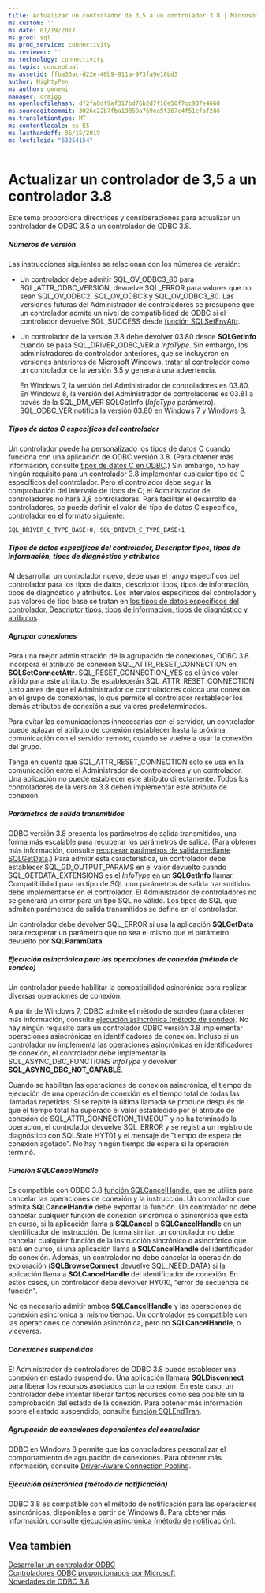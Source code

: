 ```yaml
---
title: Actualizar un controlador de 3,5 a un controlador 3.8 | Microsoft Docs
ms.custom: ''
ms.date: 01/19/2017
ms.prod: sql
ms.prod_service: connectivity
ms.reviewer: ''
ms.technology: connectivity
ms.topic: conceptual
ms.assetid: ffba36ac-d22e-40b9-911a-973fa9e10bd3
author: MightyPen
ms.author: genemi
manager: craigg
ms.openlocfilehash: df2fa8df9af317bd76b2d7f10e50f7cc937e4660
ms.sourcegitcommit: 3026c22b7fba19059a769ea5f367c4f51efaf286
ms.translationtype: MT
ms.contentlocale: es-ES
ms.lasthandoff: 06/15/2019
ms.locfileid: "63254154"
---
```

# <a name="upgrading-a-35-driver-to-a-38-driver"></a>Actualizar un controlador de 3,5 a un controlador 3.8
Este tema proporciona directrices y consideraciones para actualizar un controlador de ODBC 3.5 a un controlador de ODBC 3.8.  
  
##### <a name="version-numbers"></a>Números de versión  
 Las instrucciones siguientes se relacionan con los números de versión:  
  
-   Un controlador debe admitir SQL_OV_ODBC3_80 para SQL_ATTR_ODBC_VERSION, devuelve SQL_ERROR para valores que no sean SQL_OV_ODBC2, SQL_OV_ODBC3 y SQL_OV_ODBC3_80. Las versiones futuras del Administrador de controladores se presupone que un controlador admite un nivel de compatibilidad de ODBC si el controlador devuelve SQL_SUCCESS desde [función SQLSetEnvAttr](../../../odbc/reference/syntax/sqlsetenvattr-function.md).  
  
-   Un controlador de la versión 3.8 debe devolver 03.80 desde **SQLGetInfo** cuando se pasa SQL_DRIVER_ODBC_VER a *InfoType*. Sin embargo, los administradores de controlador anteriores, que se incluyeron en versiones anteriores de Microsoft Windows, tratar al controlador como un controlador de la versión 3.5 y generará una advertencia.  
  
     En Windows 7, la versión del Administrador de controladores es 03.80. En Windows 8, la versión del Administrador de controladores es 03.81 a través de la SQL_DM_VER SQLGetInfo (*InfoType* parámetro). SQL_ODBC_VER notifica la versión 03.80 en Windows 7 y Windows 8.  
  
##### <a name="driver-specific-c-data-types"></a>Tipos de datos C específicos del controlador  
 Un controlador puede ha personalizado los tipos de datos C cuando funciona con una aplicación de ODBC versión 3.8. (Para obtener más información, consulte [tipos de datos C en ODBC](../../../odbc/reference/develop-app/c-data-types-in-odbc.md).) Sin embargo, no hay ningún requisito para un controlador 3.8 implementar cualquier tipo de C específicos del controlador. Pero el controlador debe seguir la comprobación del intervalo de tipos de C; el Administrador de controladores no hará 3,8 controladores. Para facilitar el desarrollo de controladores, se puede definir el valor del tipo de datos C específico, controlador en el formato siguiente:  
  
```  
SQL_DRIVER_C_TYPE_BASE+0, SQL_DRIVER_C_TYPE_BASE+1  
```  
  
##### <a name="driver-specific-data-types-descriptor-types-information-types-diagnostic-types-and-attributes"></a>Tipos de datos específicos del controlador, Descriptor tipos, tipos de información, tipos de diagnóstico y atributos  
 Al desarrollar un controlador nuevo, debe usar el rango específicos del controlador para los tipos de datos, descriptor tipos, tipos de información, tipos de diagnóstico y atributos. Los intervalos específicos del controlador y sus valores de tipo base se tratan en [los tipos de datos específicos del controlador, Descriptor tipos, tipos de información, tipos de diagnóstico y atributos](../../../odbc/reference/develop-app/driver-specific-data-types-descriptor-information-diagnostic.md).  
  
##### <a name="connection-pooling"></a>Agrupar conexiones  
 Para una mejor administración de la agrupación de conexiones, ODBC 3.8 incorpora el atributo de conexión SQL_ATTR_RESET_CONNECTION en **SQLSetConnectAttr**. SQL_RESET_CONNECTION_YES es el único valor válido para este atributo. Se establecerán SQL_ATTR_RESET_CONNECTION justo antes de que el Administrador de controladores coloca una conexión en el grupo de conexiones, lo que permite el controlador restablecer los demás atributos de conexión a sus valores predeterminados.  
  
 Para evitar las comunicaciones innecesarias con el servidor, un controlador puede aplazar el atributo de conexión restablecer hasta la próxima comunicación con el servidor remoto, cuando se vuelve a usar la conexión del grupo.  
  
 Tenga en cuenta que SQL_ATTR_RESET_CONNECTION solo se usa en la comunicación entre el Administrador de controladores y un controlador. Una aplicación no puede establecer este atributo directamente. Todos los controladores de la versión 3.8 deben implementar este atributo de conexión.  
  
##### <a name="streamed-output-parameters"></a>Parámetros de salida transmitidos  
 ODBC versión 3.8 presenta los parámetros de salida transmitidos, una forma más escalable para recuperar los parámetros de salida. (Para obtener más información, consulte [recuperar parámetros de salida mediante SQLGetData](../../../odbc/reference/develop-app/retrieving-output-parameters-using-sqlgetdata.md).) Para admitir esta característica, un controlador debe establecer SQL_GD_OUTPUT_PARAMS en el valor devuelto cuando SQL_GETDATA_EXTENSIONS es el *InfoType* en un **SQLGetInfo** llamar. Compatibilidad para un tipo de SQL con parámetros de salida transmitidos debe implementarse en el controlador. El Administrador de controladores no se generará un error para un tipo SQL no válido. Los tipos de SQL que admiten parámetros de salida transmitidos se define en el controlador.  
  
 Un controlador debe devolver SQL_ERROR si usa la aplicación **SQLGetData** para recuperar un parámetro que no sea el mismo que el parámetro devuelto por **SQLParamData**.  
  
##### <a name="asynchronous-execution-for-connection-operations-polling-method"></a>Ejecución asincrónica para las operaciones de conexión (método de sondeo)  
 Un controlador puede habilitar la compatibilidad asincrónica para realizar diversas operaciones de conexión.  
  
 A partir de Windows 7, ODBC admite el método de sondeo (para obtener más información, consulte [ejecución asincrónica (método de sondeo)](../../../odbc/reference/develop-app/asynchronous-execution-polling-method.md). No hay ningún requisito para un controlador ODBC versión 3.8 implementar operaciones asincrónicas en identificadores de conexión. Incluso si un controlador no implementa las operaciones asincrónicas en identificadores de conexión, el controlador debe implementar la SQL_ASYNC_DBC_FUNCTIONS *InfoType* y devolver **SQL_ASYNC_DBC_NOT_CAPABLE**.  
  
 Cuando se habilitan las operaciones de conexión asincrónica, el tiempo de ejecución de una operación de conexión es el tiempo total de todas las llamadas repetidas. Si se repite la última llamada se produce después de que el tiempo total ha superado el valor establecido por el atributo de conexión de SQL_ATTR_CONNECTION_TIMEOUT y no ha terminado la operación, el controlador devuelve SQL_ERROR y se registra un registro de diagnóstico con SQLState HYT01 y el mensaje de "tiempo de espera de conexión agotado". No hay ningún tiempo de espera si la operación terminó.  
  
##### <a name="sqlcancelhandle-function"></a>Función SQLCancelHandle  
 Es compatible con ODBC 3.8 [función SQLCancelHandle](../../../odbc/reference/syntax/sqlcancelhandle-function.md), que se utiliza para cancelar las operaciones de conexión y la instrucción. Un controlador que admita **SQLCancelHandle** debe exportar la función. Un controlador no debe cancelar cualquier función de conexión sincrónica o asincrónica que está en curso, si la aplicación llama a **SQLCancel** o **SQLCancelHandle** en un identificador de instrucción. De forma similar, un controlador no debe cancelar cualquier función de la instrucción sincrónico o asincrónico que está en curso, si una aplicación llama a **SQLCancelHandle** del identificador de conexión. Además, un controlador no debe cancelar la operación de exploración (**SQLBrowseConnect** devuelve SQL_NEED_DATA) si la aplicación llama a **SQLCancelHandle** del identificador de conexión. En estos casos, un controlador debe devolver HY010, "error de secuencia de función".  
  
 No es necesario admitir ambos **SQLCancelHandle** y las operaciones de conexión asincrónica al mismo tiempo. Un controlador es compatible con las operaciones de conexión asincrónica, pero no **SQLCancelHandle**, o viceversa.  
  
##### <a name="suspended-connections"></a>Conexiones suspendidas  
 El Administrador de controladores de ODBC 3.8 puede establecer una conexión en estado suspendido. Una aplicación llamará **SQLDisconnect** para liberar los recursos asociados con la conexión. En este caso, un controlador debe intentar liberar tantos recursos como sea posible sin la comprobación del estado de la conexión. Para obtener más información sobre el estado suspendido, consulte [función SQLEndTran](../../../odbc/reference/syntax/sqlendtran-function.md).  
  
##### <a name="driver-aware-connection-pooling"></a>Agrupación de conexiones dependientes del controlador  
 ODBC en Windows 8 permite que los controladores personalizar el comportamiento de agrupación de conexiones. Para obtener más información, consulte [Driver-Aware Connection Pooling](../../../odbc/reference/develop-app/driver-aware-connection-pooling.md).  
  
##### <a name="asynchronous-execution-notification-method"></a>Ejecución asincrónica (método de notificación)  
 ODBC 3.8 es compatible con el método de notificación para las operaciones asincrónicas, disponibles a partir de Windows 8. Para obtener más información, consulte [ejecución asincrónica (método de notificación)](../../../odbc/reference/develop-app/asynchronous-execution-notification-method.md).  
  
## <a name="see-also"></a>Vea también  
 [Desarrollar un controlador ODBC](../../../odbc/reference/develop-driver/developing-an-odbc-driver.md)   
 [Controladores ODBC proporcionados por Microsoft](../../../odbc/microsoft/microsoft-supplied-odbc-drivers.md)   
 [Novedades de ODBC 3.8](../../../odbc/reference/what-s-new-in-odbc-3-8.md)

